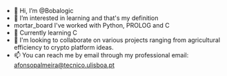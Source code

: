 - 👋 Hi, I’m @Bobalogic
- 👀 I’m interested in learning and that's my definition
- mortar_board I've worked with Python, PROLOG and C
- 🌱 Currently learning C
- 💞️ I'm looking to collaborate on various projects ranging from agricultural efficiency to crypto platform ideas.
- 📫 You can reach me by email through my professional email: afonsopalmeira@tecnico.ulisboa.pt

<!---
Bobalogic/Bobalogic is a ✨ special ✨ repository because its `README.md` (this file) appears on your GitHub profile.
You can click the Preview link to take a look at your changes.
--->
